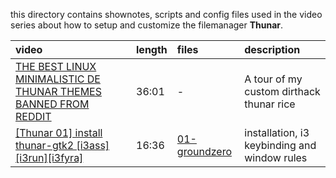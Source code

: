 this directory contains shownotes, scripts and config files used in the video series about how to setup and customize the filemanager **Thunar**.  

| video | length | files | description |
|:----- |:------ | :----  |:----------- |
|[THE BEST LINUX MINIMALISTIC DE THUNAR THEMES BANNED FROM REDDIT] | 36:01 | - | A tour of my custom dirthack thunar rice |
|[[Thunar 01] install thunar-gtk2 [i3ass][i3run][i3fyra]](https://youtu.be/K67YPzsEMWs) | 16:36 | [01-groundzero] | installation, i3 keybinding and window rules |


[01-groundzero]: https://github.com/budlabs/youtube/tree/master/thunar/01-groundzero
[THE BEST LINUX MINIMALISTIC DE THUNAR THEMES BANNED FROM REDDIT]: https://youtu.be/9IuzFnQ46jo
